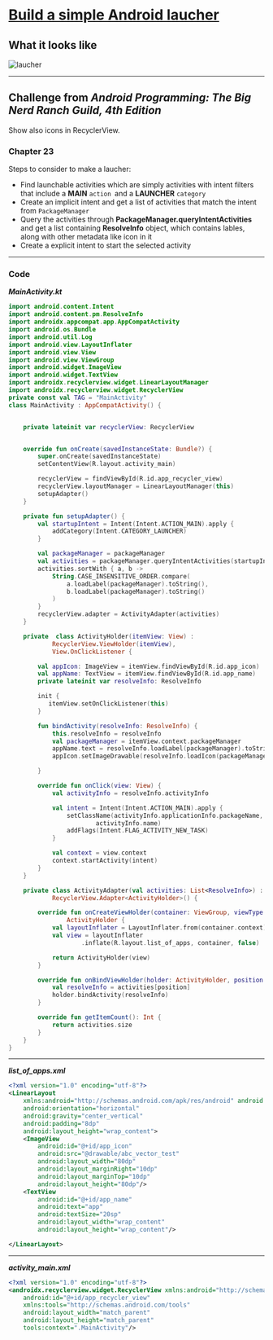 # [Build a simple Android laucher](https://github.com/Jasmine-liang/gitblog/issues/10)

## What it looks like
![laucher](https://user-images.githubusercontent.com/63624438/115945642-36e44280-a4ef-11eb-99c1-f8d6edcf381d.jpg)


---

## Challenge from _Android Programming: The Big Nerd Ranch Guild, 4th Edition_
Show also icons in RecyclerView.
### Chapter 23
Steps to consider to make a laucher:
- Find launchable activities which are simply activities with intent filters that include a **MAIN** `action `and a **LAUNCHER** `category`
- Create an implicit intent and get a list of activities that match the intent from `PackageManager`
- Query the activities through **PackageManager.queryIntentActivities** and get a list containing **ResolveInfo**  object, which contains lables, along with other metadata like icon in it
- Create a explicit intent to start the selected activity

---
### Code
_**MainActivity.kt**_
```kotlin
import android.content.Intent
import android.content.pm.ResolveInfo
import androidx.appcompat.app.AppCompatActivity
import android.os.Bundle
import android.util.Log
import android.view.LayoutInflater
import android.view.View
import android.view.ViewGroup
import android.widget.ImageView
import android.widget.TextView
import androidx.recyclerview.widget.LinearLayoutManager
import androidx.recyclerview.widget.RecyclerView
private const val TAG = "MainActivity"
class MainActivity : AppCompatActivity() {


    private lateinit var recyclerView: RecyclerView


    override fun onCreate(savedInstanceState: Bundle?) {
        super.onCreate(savedInstanceState)
        setContentView(R.layout.activity_main)

        recyclerView = findViewById(R.id.app_recycler_view)
        recyclerView.layoutManager = LinearLayoutManager(this)
        setupAdapter()
    }

    private fun setupAdapter() {
        val startupIntent = Intent(Intent.ACTION_MAIN).apply {
            addCategory(Intent.CATEGORY_LAUNCHER)
        }

        val packageManager = packageManager
        val activities = packageManager.queryIntentActivities(startupIntent, 0)
        activities.sortWith { a, b ->
            String.CASE_INSENSITIVE_ORDER.compare(
                a.loadLabel(packageManager).toString(),
                b.loadLabel(packageManager).toString()
            )
        }
        recyclerView.adapter = ActivityAdapter(activities)
    }

    private  class ActivityHolder(itemView: View) :
            RecyclerView.ViewHolder(itemView),
            View.OnClickListener {

        val appIcon: ImageView = itemView.findViewById(R.id.app_icon)
        val appName: TextView = itemView.findViewById(R.id.app_name)
        private lateinit var resolveInfo: ResolveInfo

        init {
           itemView.setOnClickListener(this)
        }

        fun bindActivity(resolveInfo: ResolveInfo) {
            this.resolveInfo = resolveInfo
            val packageManager = itemView.context.packageManager
            appName.text = resolveInfo.loadLabel(packageManager).toString()
            appIcon.setImageDrawable(resolveInfo.loadIcon(packageManager))

        }

        override fun onClick(view: View) {
            val activityInfo = resolveInfo.activityInfo

            val intent = Intent(Intent.ACTION_MAIN).apply {
                setClassName(activityInfo.applicationInfo.packageName,
                        activityInfo.name)
                addFlags(Intent.FLAG_ACTIVITY_NEW_TASK)
            }

            val context = view.context
            context.startActivity(intent)
        }
    }

    private class ActivityAdapter(val activities: List<ResolveInfo>) :
            RecyclerView.Adapter<ActivityHolder>() {

        override fun onCreateViewHolder(container: ViewGroup, viewType: Int):
                ActivityHolder {
            val layoutInflater = LayoutInflater.from(container.context)
            val view = layoutInflater
                    .inflate(R.layout.list_of_apps, container, false)

            return ActivityHolder(view)
        }

        override fun onBindViewHolder(holder: ActivityHolder, position: Int) {
            val resolveInfo = activities[position]
            holder.bindActivity(resolveInfo)
        }

        override fun getItemCount(): Int {
            return activities.size
        }
    }
}
```

---

_**list_of_apps.xml**_
```xml
<?xml version="1.0" encoding="utf-8"?>
<LinearLayout
    xmlns:android="http://schemas.android.com/apk/res/android" android:layout_width="match_parent"
    android:orientation="horizontal"
    android:gravity="center_vertical"
    android:padding="8dp"
    android:layout_height="wrap_content">
    <ImageView
        android:id="@+id/app_icon"
        android:src="@drawable/abc_vector_test"
        android:layout_width="80dp"
        android:layout_marginRight="10dp"
        android:layout_marginTop="10dp"
        android:layout_height="80dp"/>
    <TextView
        android:id="@+id/app_name"
        android:text="app"
        android:textSize="20sp"
        android:layout_width="wrap_content"
        android:layout_height="wrap_content"/>

</LinearLayout>
```
---
_**activity_main.xml**_

```xml
<?xml version="1.0" encoding="utf-8"?>
<androidx.recyclerview.widget.RecyclerView xmlns:android="http://schemas.android.com/apk/res/android"
    android:id="@+id/app_recycler_view"
    xmlns:tools="http://schemas.android.com/tools"
    android:layout_width="match_parent"
    android:layout_height="match_parent"
    tools:context=".MainActivity"/>

```